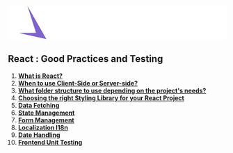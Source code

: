 [![SpaceDev](./images/spacedev.svg)](https://www.spacedev.io/)

## React : Good Practices and Testing

1. **[What is React?](docs/1_introduction.md)**
2. **[When to use Client-Side or Server-side?](docs/2_client_server_side.md)**
3. **[What folder structure to use depending on the project's needs?](docs/3_folder_structure.md)**
4. **[Choosing the right Styling Library for your React Project](docs/4_styling_library.md)**
5. **[Data Fetching](docs/5_data_fetching.md)**
6. **[State Management](docs/6_state_management.md)**
7. **[Form Management](docs/7_form_management.md)**
8. **[Localization I18n](docs/8_localization.md)**
9. **[Date Handling](docs/9_date_handling.md)**
10. **[Frontend Unit Testing](docs/10_frontend_unit_testing.md)**
